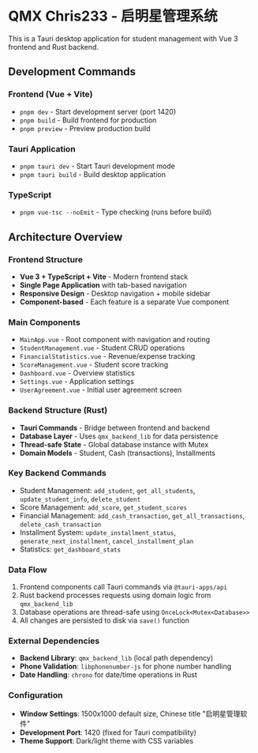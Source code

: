 # QMX Chris233 - 启明星管理系统

This is a Tauri desktop application for student management with Vue 3 frontend and Rust backend.

## Development Commands

### Frontend (Vue + Vite)
- `pnpm dev` - Start development server (port 1420)
- `pnpm build` - Build frontend for production
- `pnpm preview` - Preview production build

### Tauri Application
- `pnpm tauri dev` - Start Tauri development mode
- `pnpm tauri build` - Build desktop application

### TypeScript
- `pnpm vue-tsc --noEmit` - Type checking (runs before build)

## Architecture Overview

### Frontend Structure
- **Vue 3 + TypeScript + Vite** - Modern frontend stack
- **Single Page Application** with tab-based navigation
- **Responsive Design** - Desktop navigation + mobile sidebar
- **Component-based** - Each feature is a separate Vue component

### Main Components
- `MainApp.vue` - Root component with navigation and routing
- `StudentManagement.vue` - Student CRUD operations
- `FinancialStatistics.vue` - Revenue/expense tracking
- `ScoreManagement.vue` - Student score tracking
- `Dashboard.vue` - Overview statistics
- `Settings.vue` - Application settings
- `UserAgreement.vue` - Initial user agreement screen

### Backend Structure (Rust)
- **Tauri Commands** - Bridge between frontend and backend
- **Database Layer** - Uses `qmx_backend_lib` for data persistence
- **Thread-safe State** - Global database instance with Mutex
- **Domain Models** - Student, Cash (transactions), Installments

### Key Backend Commands
- Student Management: `add_student`, `get_all_students`, `update_student_info`, `delete_student`
- Score Management: `add_score`, `get_student_scores`
- Financial Management: `add_cash_transaction`, `get_all_transactions`, `delete_cash_transaction`
- Installment System: `update_installment_status`, `generate_next_installment`, `cancel_installment_plan`
- Statistics: `get_dashboard_stats`

### Data Flow
1. Frontend components call Tauri commands via `@tauri-apps/api`
2. Rust backend processes requests using domain logic from `qmx_backend_lib`
3. Database operations are thread-safe using `OnceLock<Mutex<Database>>`
4. All changes are persisted to disk via `save()` function

### External Dependencies
- **Backend Library**: `qmx_backend_lib` (local path dependency)
- **Phone Validation**: `libphonenumber-js` for phone number handling
- **Date Handling**: `chrono` for date/time operations in Rust

### Configuration
- **Window Settings**: 1500x1000 default size, Chinese title "启明星管理软件"
- **Development Port**: 1420 (fixed for Tauri compatibility)
- **Theme Support**: Dark/light theme with CSS variables
